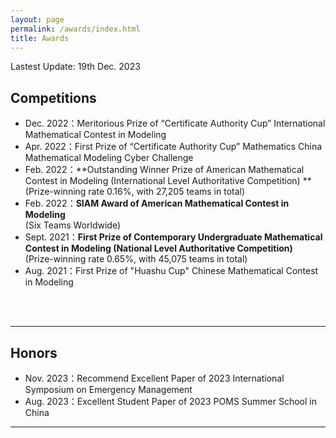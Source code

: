 ```yaml
---
layout: page
permalink: /awards/index.html
title: Awards
---
```


Lastest Update: 19th Dec. 2023 &nbsp;

## Competitions

- Dec. 2022：Meritorious Prize of “Certificate Authority Cup” International Mathematical Contest in Modeling
- Apr. 2022：First Prize of “Certificate Authority Cup” Mathematics China Mathematical Modeling Cyber Challenge
- Feb. 2022：**Outstanding Winner Prize of American Mathematical Contest in Modeling (International Level Authoritative Competition) **<br>(Prize-winning rate 0.16%, with 27,205 teams in total)
- Feb. 2022：**SIAM Award of American Mathematical Contest in Modeling**<br>(Six Teams Worldwide)
- Sept. 2021：**First Prize of Contemporary Undergraduate Mathematical Contest in Modeling (National Level Authoritative Competition)**<br>(Prize-winning rate 0.65%, with 45,075 teams in total)
- Aug. 2021：First Prize of "Huashu Cup" Chinese Mathematical Contest in Modeling
<br>
<br>

---
## Honors

- Nov. 2023：Recommend Excellent Paper of 2023 International Symposium on Emergency Management
- Aug. 2023：Excellent Student Paper of 2023 POMS Summer School in China

---
